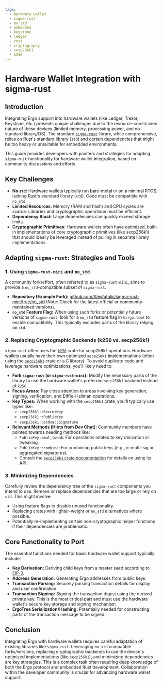 ```yaml
---
tags:
  - hardware wallet
  - sigma-rust
  - no_std
  - embedded
  - keystone
  - ledger
  - rust
  - cryptography
  - secp256k1
  - k256
---
```


# Hardware Wallet Integration with sigma-rust

## Introduction

Integrating Ergo support into hardware wallets (like Ledger, Trezor, Keystone, etc.) presents unique challenges due to the resource-constrained nature of these devices (limited memory, processing power, and no standard library/OS). The standard [`sigma-rust`](sigma-rust.md) library, while comprehensive, relies on Rust's standard library (`std`) and certain dependencies that might be too heavy or unsuitable for embedded environments.

This guide provides developers with pointers and strategies for adapting `sigma-rust` functionality for hardware wallet integration, based on community discussions and efforts.

## Key Challenges

* **No `std`:** Hardware wallets typically run bare-metal or on a minimal RTOS, lacking Rust's standard library (`std`). Code must be compatible with `no_std`.
* **Limited Resources:** Memory (RAM and flash) and CPU cycles are scarce. Libraries and cryptographic operations must be efficient.
* **Dependency Bloat:** Large dependencies can quickly exceed storage limits.
* **Cryptographic Primitives:** Hardware wallets often have optimized, built-in implementations of core cryptographic primitives (like secp256k1) that should ideally be leveraged instead of pulling in separate library implementations.

## Adapting `sigma-rust`: Strategies and Tools

### 1. Using `sigma-rust-mini` and `no_std`

A community fork/effort, often referred to as `sigma-rust-mini`, aims to provide a `no_std`-compatible subset of `sigma-rust`.

* **Repository (Example Fork):** [github.com/Alesfatalis/sigma-rust-mini/tree/no_std](https://github.com/Alesfatalis/sigma-rust-mini/tree/no_std) (Note: Check for the latest official or community-maintained versions).
* **`no_std` Feature Flag:** When using such forks or potentially future versions of `sigma-rust`, look for a `no_std` feature flag in `Cargo.toml` to enable compatibility. This typically excludes parts of the library relying on `std`.

### 2. Replacing Cryptographic Backends (k256 vs. secp256k1)

`sigma-rust` often uses the [`k256`](https://crates.io/crates/k256) crate for secp256k1 operations. Hardware wallets usually have their own optimized `secp256k1` implementations (often using the [`secp256k1`](https://crates.io/crates/secp256k1) crate or a C library). To avoid duplicate code and leverage hardware optimizations, you'll likely need to:

* **Fork `sigma-rust` (or `sigma-rust-mini`):** Modify the necessary parts of the library to use the hardware wallet's preferred `secp256k1` backend instead of `k256`.
* **Focus Areas:** Pay close attention to areas involving key generation, signing, verification, and Diffie-Hellman operations.
* **Key Types:** When working with the `secp256k1` crate, you'll typically use types like:
  * `secp256k1::SecretKey`
  * `secp256k1::PublicKey`
  * `secp256k1::ecdsa::Signature`
* **Relevant Methods (Hints from Dev Chat):** Community members have pointed towards needing methods like:
  * `PublicKey::mul_tweak`: For operations related to key derivation or tweaking.
  * `PublicKey::combine`: For combining public keys (e.g., in multi-sig or aggregated signatures).
  * Consult the [`secp256k1` crate documentation](https://docs.rs/secp256k1/latest/secp256k1/) for details on using its API.

### 3. Minimizing Dependencies

Carefully review the dependency tree of the `sigma-rust` components you intend to use. Remove or replace dependencies that are too large or rely on `std`. This might involve:

* Using feature flags to disable unused functionality.
* Replacing crates with lighter-weight or `no_std` alternatives where possible.
* Potentially re-implementing certain non-cryptographic helper functions if their dependencies are problematic.

## Core Functionality to Port

The essential functions needed for basic hardware wallet support typically include:

* **Key Derivation:** Deriving child keys from a master seed according to [EIP-3](eip3.md).
* **Address Generation:** Generating Ergo addresses from public keys.
* **Transaction Parsing:** Securely parsing transaction details for display and user confirmation.
* **Transaction Signing:** Signing the transaction digest using the derived private key. This is the most critical part and must use the hardware wallet's secure key storage and signing mechanism.
* **ErgoTree Serialization/Hashing:** Potentially needed for constructing parts of the transaction message to be signed.

## Conclusion

Integrating Ergo with hardware wallets requires careful adaptation of existing libraries like `sigma-rust`. Leveraging `no_std` compatible forks/versions, replacing cryptographic backends to use the device's optimized implementations (like `secp256k1`), and minimizing dependencies are key strategies. This is a complex task often requiring deep knowledge of both the Ergo protocol and embedded Rust development. Collaboration within the developer community is crucial for advancing hardware wallet support.

